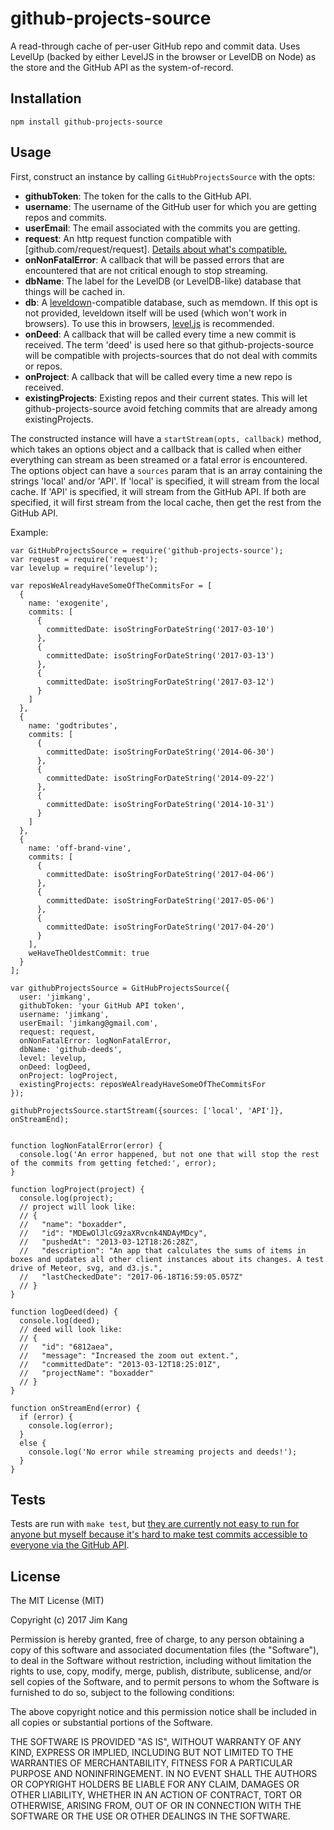 github-projects-source
==================

A read-through cache of per-user GitHub repo and commit data. Uses LevelUp (backed by either LevelJS in the browser or LevelDB on Node) as the store and the GitHub API as the system-of-record.

Installation
------------

    npm install github-projects-source

Usage
-----

First, construct an instance by calling `GitHubProjectsSource` with the opts:

- **githubToken**: The token for the calls to the GitHub API.
- **username**: The username of the GitHub user for which you are getting repos and commits.
- **userEmail**: The email associated with the commits you are getting.
- **request**: An http request function compatible with [github.com/request/request]. [Details about what's compatible.](https://github.com/jimkang/get-user-commits#plug-in-your-own-request-library)
- **onNonFatalError**: A callback that will be passed errors that are encountered that are not critical enough to stop streaming.
- **dbName**: The label for the LevelDB (or LevelDB-like) database that things will be cached in.
- **db**: A [leveldown](https://github.com/Level/levelup/)-compatible database, such as memdown. If this opt is not provided, leveldown itself will be used (which won't work in browsers). To use this in browsers, [level.js](https://github.com/maxogden/level.js) is recommended.
- **onDeed**: A callback that will be called every time a new commit is received. The term 'deed' is used here so that github-projects-source will be compatible with projects-sources that do not deal with commits or repos.
- **onProject**: A callback that will be called every time a new repo is received.
- **existingProjects**: Existing repos and their current states. This will let github-projects-source avoid fetching commits that are already among existingProjects.

The constructed instance will have a `startStream(opts, callback)` method, which takes an options object and a callback that is called when either everything can stream as been streamed or a fatal error is encountered. The options object can have a `sources` param that is an array containing the strings 'local' and/or 'API'. If 'local' is specified, it will stream from the local cache. If 'API' is specified, it will stream from the GitHub API. If both are specified, it will first stream from the local cache, then get the rest from the GitHub API.

Example:

    var GitHubProjectsSource = require('github-projects-source');
    var request = require('request');
    var levelup = require('levelup');

    var reposWeAlreadyHaveSomeOfTheCommitsFor = [
      {
        name: 'exogenite',
        commits: [
          {
            committedDate: isoStringForDateString('2017-03-10')
          },
          {
            committedDate: isoStringForDateString('2017-03-13')
          },
          {
            committedDate: isoStringForDateString('2017-03-12')
          }
        ]
      },
      {
        name: 'godtributes',
        commits: [
          {
            committedDate: isoStringForDateString('2014-06-30')
          },
          {
            committedDate: isoStringForDateString('2014-09-22')
          },
          {
            committedDate: isoStringForDateString('2014-10-31')
          }
        ]
      },
      {
        name: 'off-brand-vine',
        commits: [
          {
            committedDate: isoStringForDateString('2017-04-06')
          },
          {
            committedDate: isoStringForDateString('2017-05-06')
          },
          {
            committedDate: isoStringForDateString('2017-04-20')
          }
        ],
        weHaveTheOldestCommit: true
      }
    ];

    var githubProjectsSource = GitHubProjectsSource({
      user: 'jimkang',
      githubToken: 'your GitHub API token',
      username: 'jimkang',
      userEmail: 'jimkang@gmail.com',
      request: request,
      onNonFatalError: logNonFatalError,
      dbName: 'github-deeds',
      level: levelup,
      onDeed: logDeed,
      onProject: logProject,
      existingProjects: reposWeAlreadyHaveSomeOfTheCommitsFor
    });

    githubProjectsSource.startStream({sources: ['local', 'API']}, onStreamEnd);


    function logNonFatalError(error) {
      console.log('An error happened, but not one that will stop the rest of the commits from getting fetched:', error);
    }

    function logProject(project) {
      console.log(project);
      // project will look like:
      // {
      //   "name": "boxadder",
      //   "id": "MDEwOlJlcG9zaXRvcnk4NDAyMDcy",
      //   "pushedAt": "2013-03-12T18:26:28Z",
      //   "description": "An app that calculates the sums of items in boxes and updates all other client instances about its changes. A test drive of Meteor, svg, and d3.js.",
      //   "lastCheckedDate": "2017-06-18T16:59:05.057Z"
      // }      
    }

    function logDeed(deed) {
      console.log(deed);
      // deed will look like:
      // {
      //   "id": "6812aea",
      //   "message": "Increased the zoom out extent.",
      //   "committedDate": "2013-03-12T18:25:01Z",
      //   "projectName": "boxadder"
      // }      
    }

    function onStreamEnd(error) {
      if (error) {
        console.log(error);
      }
      else {
        console.log('No error while streaming projects and deeds!');
      }
    }

Tests
-----

Tests are run with `make test`, but [they are currently not easy to run for anyone but myself because it's hard to make test commits accessible to everyone via the GitHub API](https://github.com/jimkang/get-user-commits#tests).

License
-------

The MIT License (MIT)

Copyright (c) 2017 Jim Kang

Permission is hereby granted, free of charge, to any person obtaining a copy
of this software and associated documentation files (the "Software"), to deal
in the Software without restriction, including without limitation the rights
to use, copy, modify, merge, publish, distribute, sublicense, and/or sell
copies of the Software, and to permit persons to whom the Software is
furnished to do so, subject to the following conditions:

The above copyright notice and this permission notice shall be included in
all copies or substantial portions of the Software.

THE SOFTWARE IS PROVIDED "AS IS", WITHOUT WARRANTY OF ANY KIND, EXPRESS OR
IMPLIED, INCLUDING BUT NOT LIMITED TO THE WARRANTIES OF MERCHANTABILITY,
FITNESS FOR A PARTICULAR PURPOSE AND NONINFRINGEMENT. IN NO EVENT SHALL THE
AUTHORS OR COPYRIGHT HOLDERS BE LIABLE FOR ANY CLAIM, DAMAGES OR OTHER
LIABILITY, WHETHER IN AN ACTION OF CONTRACT, TORT OR OTHERWISE, ARISING FROM,
OUT OF OR IN CONNECTION WITH THE SOFTWARE OR THE USE OR OTHER DEALINGS IN
THE SOFTWARE.

